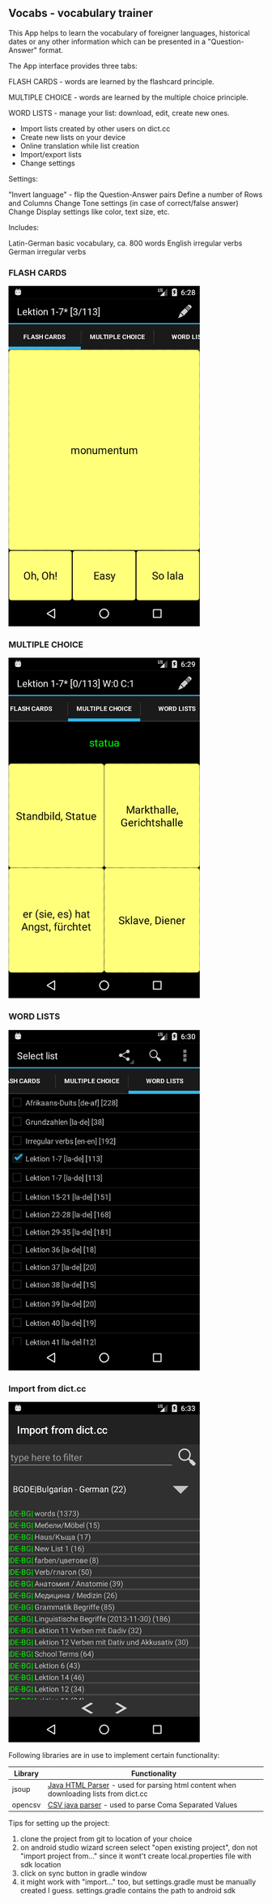 ## Vocabs - vocabulary trainer

This App helps to learn the vocabulary of foreigner languages,
historical dates or any other information which can be presented in a
"Question-Answer" format.

The App interface provides three tabs:

FLASH CARDS - words are learned by the flashcard principle.

MULTIPLE CHOICE - words are learned by the multiple choice principle.

WORD LISTS - manage your list: download, edit, create new ones.

* Import lists created by other users on dict.cc
* Create new lists on your device
* Online translation while list creation
* Import/export lists
* Change settings

Settings:

"Invert language" - flip the Question-Answer pairs
Define a number of Rows and Columns
Change Tone settings (in case of correct/false answer)
Change Display settings like color, text size, etc.

Includes:

Latin-German basic vocabulary, ca. 800 words
English irregular verbs
German irregular verbs

### FLASH CARDS
![Flash Cards](doc/flashcards2.png)

### MULTIPLE CHOICE
![Multiple Choice](doc/multiplechoice.png)


### WORD LISTS
![Word Lists](doc/wordlists.png)


### Import from dict.cc
![Import from dict.cc](doc/import_from_dictcc.png)


Following libraries are in use to implement certain functionality:

Library | Functionality
------------ | -------------
jsoup | [Java HTML Parser](https://jsoup.org/) - used for parsing html content when downloading lists from dict.cc
opencsv | [CSV java parser](http://opencsv.sourceforge.net/) - used to parse Coma Separated Values

Tips for setting up the project:

1. clone the project from git to location of your choice
2. on android studio wizard screen select "open existing project", don not "import project from..."
    since it wont't create local.properties file with sdk location
3. click on sync button in gradle window
4. it might work with "import..." too, but settings.gradle must be manually created I guess.
    settings.gradle contains the path to android sdk
